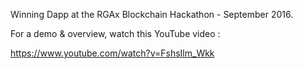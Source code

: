Winning Dapp at the RGAx Blockchain Hackathon - September 2016.

For a demo & overview, watch this YouTube video :

https://www.youtube.com/watch?v=FshsIlm_Wkk
